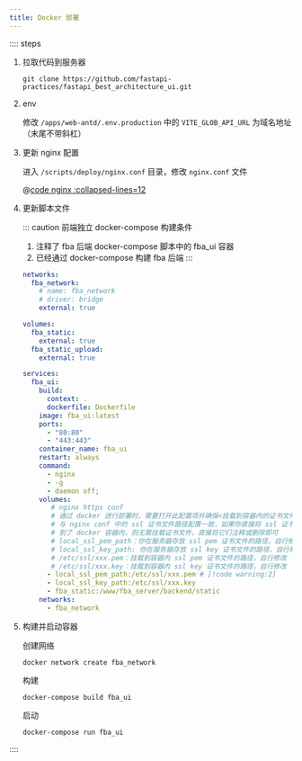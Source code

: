 ```yaml
---
title: Docker 部署
---
```


:::: steps

1. 拉取代码到服务器

   ```shell:no-line-numbers
   git clone https://github.com/fastapi-practices/fastapi_best_architecture_ui.git
   ```

2. env

   修改 `/apps/web-antd/.env.production` 中的 `VITE_GLOB_API_URL` 为域名地址（末尾不带斜杠）

3. 更新 nginx 配置

   进入 `/scripts/deploy/nginx.conf` 目录，修改 `nginx.conf` 文件

   @[code nginx :collapsed-lines=12](../../code/nginx.conf)

4. 更新脚本文件

   ::: caution 前端独立 docker-compose 构建条件
   1. 注释了 fba 后端 docker-compose 脚本中的 fba_ui 容器
   2. 已经通过 docker-compose 构建 fba 后端
   :::

   ```yaml :collapsed-lines=12
   networks:
     fba_network:
       # name: fba_network
       # driver: bridge
       external: true

   volumes:
     fba_static:
       external: true
     fba_static_upload:
       external: true

   services:
     fba_ui:
       build:
         context: .
         dockerfile: Dockerfile
       image: fba_ui:latest
       ports:
         - "80:80"
         - "443:443"
       container_name: fba_ui
       restart: always
       command:
         - nginx
         - -g
         - daemon off;
       volumes:
          # nginx https conf
          # 通过 docker 进行部署时，需要打开此配置项并确保<挂载到容器内的证书文件路径>配置
          # 与 nginx conf 中的 ssl 证书文件路径配置一致，如果你直接将 ssl 证书文件 cp
          # 到了 docker 容器内，则无需挂载证书文件，直接将它们注释或删除即可
          # local_ssl_pem_path：你在服务器存放 ssl pem 证书文件的路径，自行修改
          # local_ssl_key_path: 你在服务器存放 ssl key 证书文件的路径，自行修改
          # /etc/ssl/xxx.pem：挂载到容器内 ssl pem 证书文件的路径，自行修改
          # /etc/ssl/xxx.key：挂载到容器内 ssl key 证书文件的路径，自行修改
         - local_ssl_pem_path:/etc/ssl/xxx.pem # [!code warning:2]
         - local_ssl_key_path:/etc/ssl/xxx.key
         - fba_static:/www/fba_server/backend/static
       networks:
         - fba_network
   ```

5. 构建并启动容器

   创建网络

   ```shell:no-line-numbers
   docker network create fba_network
   ```

   构建

   ```shell:no-line-numbers
   docker-compose build fba_ui
   ```

   启动

   ```shell:no-line-numbers
   docker-compose run fba_ui
   ```
::::
